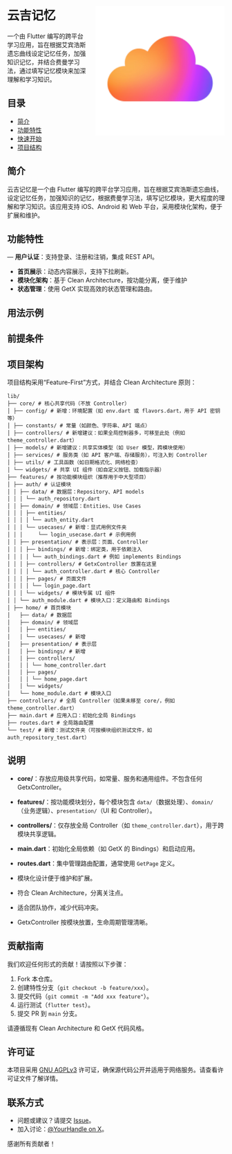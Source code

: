 # 云吉记忆  <img src="android/app/src/main/res/mipmap-xxxhdpi/ic_launcher.png" alt="图片描述" style="float: right; width: 300px; height: auto; margin-left: 20px;">
一个由 Flutter 编写的跨平台学习应用，旨在根据艾宾浩斯遗忘曲线设定记忆任务，加强知识记忆，并结合费曼学习法，通过填写记忆模块来加深理解和学习知识。


## 目录
- [简介](#简介)
- [功能特性](#功能特性)
- [快速开始](#快速开始)
- [项目结构](#项目结构)

  
## 简介
云吉记忆是一个由 Flutter 编写的跨平台学习应用，旨在根据艾宾浩斯遗忘曲线，设定记忆任务，加强知识的记忆，根据费曼学习法，填写记忆模块，更大程度的理解和学习知识。该应用支持 iOS、Android 和 Web 平台，采用模块化架构，便于扩展和维护。


## 功能特性
— **用户认证**：支持登录、注册和注销，集成 REST API。
- **首页展示**：动态内容展示，支持下拉刷新。
- **模块化架构**：基于 Clean Architecture，按功能分离，便于维护
- **状态管理**：使用 GetX 实现高效的状态管理和路由。

  
## 用法示例


## 前提条件


## 项目架构
项目结构采用“Feature-First”方式，并结合 Clean Architecture 原则：
```
lib/
├── core/ # 核心共享代码（不放 Controller）
│ ├── config/ # 新增：环境配置（如 env.dart 或 flavors.dart，用于 API 密钥等）
│ ├── constants/ # 常量（如颜色、字符串、API 端点）
│ ├── controllers/ # 新增建议：如果全局控制器多，可移至此处（例如 theme_controller.dart）
│ ├── models/ # 新增建议：共享实体模型（如 User 模型，跨模块使用）
│ ├── services/ # 服务类（如 API 客户端、存储服务），可注入到 Controller
│ ├── utils/ # 工具函数（如日期格式化、网络检查）
│ └── widgets/ # 共享 UI 组件（如自定义按钮、加载指示器）
├── features/ # 按功能模块组织（推荐用于中大型项目）
│ ├── auth/ # 认证模块
│ │ ├── data/ # 数据层：Repository、API models
│ │ │ └── auth_repository.dart
│ │ ├── domain/ # 领域层：Entities、Use Cases
│ │ │ ├── entities/
│ │ │ │ └── auth_entity.dart
│ │ │ └── usecases/ # 新增：显式用例文件夹
│ │ │     └── login_usecase.dart # 示例用例
│ │ ├── presentation/ # 表示层：页面、Controller
│ │ │ ├── bindings/ # 新增：绑定类，用于依赖注入
│ │ │ │ └── auth_bindings.dart # 例如 implements Bindings
│ │ │ ├── controllers/ # GetxController 放置在这里
│ │ │ │ └── auth_controller.dart # 核心 Controller
│ │ │ ├── pages/ # 页面文件
│ │ │ │ └── login_page.dart
│ │ │ └── widgets/ # 模块专属 UI 组件
│ │ └── auth_module.dart # 模块入口：定义路由和 Bindings
│ ├── home/ # 首页模块
│   ├── data/ # 数据层
│   ├── domain/ # 领域层
│   │ ├── entities/
│   │ └── usecases/ # 新增
│   ├── presentation/ # 表示层
│   │ ├── bindings/ # 新增
│   │ ├── controllers/
│   │ │ └── home_controller.dart
│   │ ├── pages/
│   │ │ └── home_page.dart
│   │ └── widgets/
│   └── home_module.dart # 模块入口
├── controllers/ # 全局 Controller（如果未移至 core/，例如 theme_controller.dart）
├── main.dart # 应用入口：初始化全局 Bindings
├── routes.dart # 全局路由配置
└── test/ # 新增：测试文件夹（可按模块组织测试文件，如 auth_repository_test.dart）
```
## 说明
- **core/**：存放应用级共享代码，如常量、服务和通用组件。不包含任何 GetxController。
- **features/**：按功能模块划分，每个模块包含 `data/`（数据处理）、`domain/`（业务逻辑）、`presentation/`（UI 和 Controller）。
- **controllers/**：仅存放全局 Controller（如 `theme_controller.dart`），用于跨模块共享逻辑。
- **main.dart**：初始化全局依赖（如 GetX 的 Bindings）和启动应用。
- **routes.dart**：集中管理路由配置，通常使用 `GetPage` 定义。

- 模块化设计便于维护和扩展。
- 符合 Clean Architecture，分离关注点。
- 适合团队协作，减少代码冲突。
- GetxController 按模块放置，生命周期管理清晰。

  
## 贡献指南
我们欢迎任何形式的贡献！请按照以下步骤：
1. Fork 本仓库。
2. 创建特性分支（`git checkout -b feature/xxx`）。
3. 提交代码（`git commit -m "Add xxx feature"`）。
4. 运行测试（`flutter test`）。
5. 提交 PR 到 `main` 分支。

请遵循现有 Clean Architecture 和 GetX 代码风格。

## 许可证
本项目采用 [GNU AGPLv3](LICENSE) 许可证，确保源代码公开并适用于网络服务。请查看许可证文件了解详情。

## 联系方式
- 问题或建议？请提交 [Issue](https://github.com/username/repo/issues)。
- 加入讨论：[@YourHandle on X](https://x.com/YourHandle)。

感谢所有贡献者！
